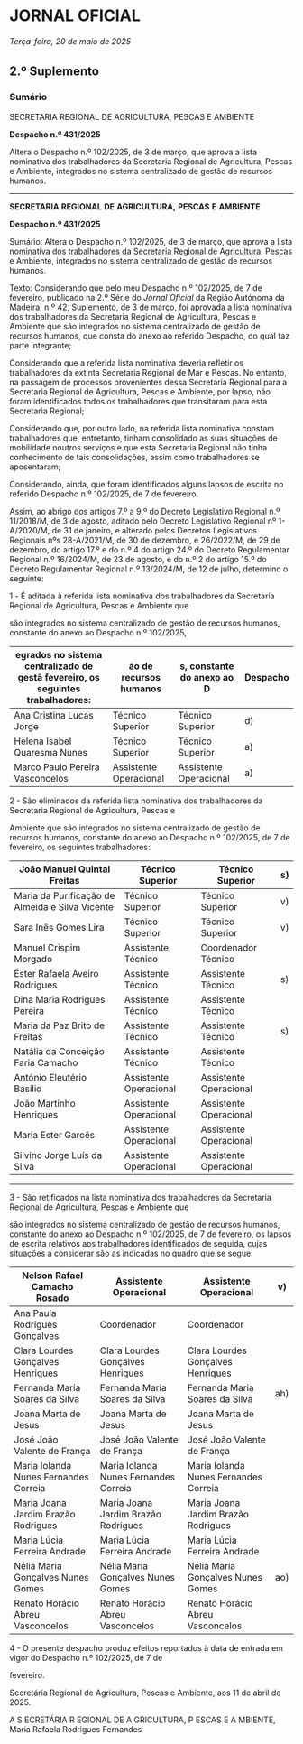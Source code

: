 # JORNAL OFICIAL

###### Terça-feira, 20 de maio de 2025

## **2.º Suplemento**

### **Sumário**

SECRETARIA REGIONAL DE AGRICULTURA, PESCAS E AMBIENTE

**Despacho n.º 431/2025**

Altera o Despacho n.º 102/2025, de 3 de março, que aprova a lista nominativa dos
trabalhadores da Secretaria Regional de Agricultura, Pescas e Ambiente, integrados
no sistema centralizado de gestão de recursos humanos.




---

**SECRETARIA** **REGIONAL** **DE** **AGRICULTURA,** **PESCAS** **E** **AMBIENTE**


**Despacho n.º 431/2025**


Sumário:
Altera o Despacho n.º 102/2025, de 3 de março, que aprova a lista nominativa dos trabalhadores da Secretaria Regional de Agricultura,
Pescas e Ambiente, integrados no sistema centralizado de gestão de recursos humanos.

Texto:
Considerando que pelo meu Despacho n.º 102/2025, de 7 de fevereiro, publicado na 2.º Série do _Jornal Oficial_ da Região
Autónoma da Madeira, n.º 42, Suplemento, de 3 de março, foi aprovada a lista nominativa dos trabalhadores da Secretaria
Regional de Agricultura, Pescas e Ambiente que são integrados no sistema centralizado de gestão de recursos humanos, que
consta do anexo ao referido Despacho, do qual faz parte integrante;

Considerando que a referida lista nominativa deveria refletir os trabalhadores da extinta Secretaria Regional de Mar e
Pescas. No entanto, na passagem de processos provenientes dessa Secretaria Regional para a Secretaria Regional de
Agricultura, Pescas e Ambiente, por lapso, não foram identificados todos os trabalhadores que transitaram para esta Secretaria
Regional;

Considerando que, por outro lado, na referida lista nominativa constam trabalhadores que, entretanto, tinham consolidado
as suas situações de mobilidade noutros serviços e que esta Secretaria Regional não tinha conhecimento de tais consolidações,
assim como trabalhadores se aposentaram;

Considerando, ainda, que foram identificados alguns lapsos de escrita no referido Despacho n.º 102/2025, de 7 de
fevereiro.

Assim, ao abrigo dos artigos 7.º a 9.º do Decreto Legislativo Regional n.º 11/2018/M, de 3 de agosto, aditado pelo Decreto
Legislativo Regional nº 1-A/2020/M, de 31 de janeiro, e alterado pelos Decretos Legislativos Regionais nºs 28-A/2021/M, de
30 de dezembro, e 26/2022/M, de 29 de dezembro, do artigo 17.º e do n.º 4 do artigo 24.º do Decreto Regulamentar Regional
n.º 16/2024/M, de 23 de agosto, e do n.º 2 do artigo 15.º do Decreto Regulamentar Regional n.º 13/2024/M, de 12 de julho,
determino o seguinte:


1.- É aditada à referida lista nominativa dos trabalhadores da Secretaria Regional de Agricultura, Pescas e Ambiente que

são integrados no sistema centralizado de gestão de recursos humanos, constante do anexo ao Despacho n.º 102/2025,

|egrados no sistema centralizado de gestã fevereiro, os seguintes trabalhadores:|ão de recursos humanos|s, constante do anexo ao D|Despacho|
|---|---|---|---|
|Ana Cristina Lucas Jorge|Técnico Superior|Técnico Superior|d)|
|Helena Isabel Quaresma Nunes|Técnico Superior|Técnico Superior|a)|
|Marco Paulo Pereira Vasconcelos|Assistente Operacional|Assistente Operacional|a)|



2 - São eliminados da referida lista nominativa dos trabalhadores da Secretaria Regional de Agricultura, Pescas e

Ambiente que são integrados no sistema centralizado de gestão de recursos humanos, constante do anexo ao
Despacho n.º 102/2025, de 7 de fevereiro, os seguintes trabalhadores:


|João Manuel Quintal Freitas|Técnico Superior|Técnico Superior|s)|
|---|---|---|---|
|Maria da Purificação de Almeida e Silva Vicente|Técnico Superior|Técnico Superior|v)|
|Sara Inês Gomes Lira|Técnico Superior|Técnico Superior|v)|
|Manuel Crispim Morgado|Assistente Técnico|Coordenador Técnico||
|Éster Rafaela Aveiro Rodrigues|Assistente Técnico|Assistente Técnico|s)|
|Dina Maria Rodrigues Pereira|Assistente Técnico|Assistente Técnico||
|Maria da Paz Brito de Freitas|Assistente Técnico|Assistente Técnico|s)|
|Natália da Conceição Faria Camacho|Assistente Técnico|Assistente Técnico||
|António Eleutério Basílio|Assistente Operacional|Assistente Operacional||
|João Martinho Henriques|Assistente Operacional|Assistente Operacional||
|Maria Ester Garcês|Assistente Operacional|Assistente Operacional||
|Silvino Jorge Luís da Silva|Assistente Operacional|Assistente Operacional||




---

3 - São retificados na lista nominativa dos trabalhadores da Secretaria Regional de Agricultura, Pescas e Ambiente que

são integrados no sistema centralizado de gestão de recursos humanos, constante do anexo ao Despacho n.º 102/2025,
de 7 de fevereiro, os lapsos de escrita relativos aos trabalhadores identificados de seguida, cujas situações a
considerar são as indicadas no quadro que se segue:

|Nelson Rafael Camacho Rosado|Assistente Operacional|Assistente Operacional|v)|
|---|---|---|---|
|Ana Paula Rodrigues Gonçalves|Coordenador|Coordenador||
|Clara Lourdes Gonçalves Henriques|Clara Lourdes Gonçalves Henriques|Clara Lourdes Gonçalves Henriques||
|Fernanda Maria Soares da Silva|Fernanda Maria Soares da Silva|Fernanda Maria Soares da Silva|ah)|
|Joana Marta de Jesus|Joana Marta de Jesus|Joana Marta de Jesus||
|José João Valente de França|José João Valente de França|José João Valente de França||
|Maria Iolanda Nunes Fernandes Correia|Maria Iolanda Nunes Fernandes Correia|Maria Iolanda Nunes Fernandes Correia||
|Maria Joana Jardim Brazão Rodrigues|Maria Joana Jardim Brazão Rodrigues|Maria Joana Jardim Brazão Rodrigues||
|Maria Lúcia Ferreira Andrade|Maria Lúcia Ferreira Andrade|Maria Lúcia Ferreira Andrade||
|Nélia Maria Gonçalves Nunes Gomes|Nélia Maria Gonçalves Nunes Gomes|Nélia Maria Gonçalves Nunes Gomes|ao)|
|Renato Horácio Abreu Vasconcelos|Renato Horácio Abreu Vasconcelos|Renato Horácio Abreu Vasconcelos||



4 - O presente despacho produz efeitos reportados à data de entrada em vigor do Despacho n.º 102/2025, de 7 de

fevereiro.

Secretária Regional de Agricultura, Pescas e Ambiente, aos 11 de abril de 2025.

A S ECRETÁRIA R EGIONAL DE A GRICULTURA, P ESCAS E A MBIENTE, Maria Rafaela Rodrigues Fernandes

